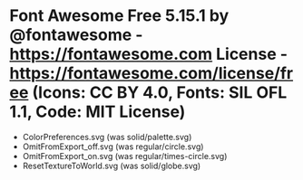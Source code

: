 # Font Awesome Free 5.15.1 by @fontawesome - https://fontawesome.com License - https://fontawesome.com/license/free (Icons: CC BY 4.0, Fonts: SIL OFL 1.1, Code: MIT License)

- ColorPreferences.svg (was solid/palette.svg)
- OmitFromExport_off.svg (was regular/circle.svg)
- OmitFromExport_on.svg (was regular/times-circle.svg)
- ResetTextureToWorld.svg (was solid/globe.svg)
